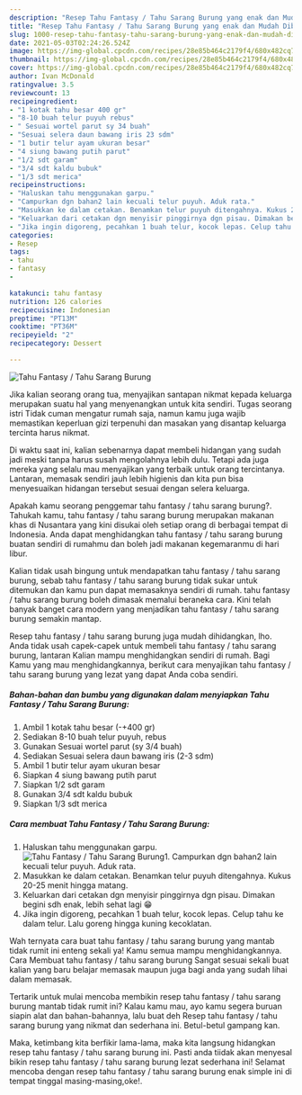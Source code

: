 ```yaml
---
description: "Resep Tahu Fantasy / Tahu Sarang Burung yang enak dan Mudah Dibuat"
title: "Resep Tahu Fantasy / Tahu Sarang Burung yang enak dan Mudah Dibuat"
slug: 1000-resep-tahu-fantasy-tahu-sarang-burung-yang-enak-dan-mudah-dibuat
date: 2021-05-03T02:24:26.524Z
image: https://img-global.cpcdn.com/recipes/28e85b464c2179f4/680x482cq70/tahu-fantasy-tahu-sarang-burung-foto-resep-utama.jpg
thumbnail: https://img-global.cpcdn.com/recipes/28e85b464c2179f4/680x482cq70/tahu-fantasy-tahu-sarang-burung-foto-resep-utama.jpg
cover: https://img-global.cpcdn.com/recipes/28e85b464c2179f4/680x482cq70/tahu-fantasy-tahu-sarang-burung-foto-resep-utama.jpg
author: Ivan McDonald
ratingvalue: 3.5
reviewcount: 13
recipeingredient:
- "1 kotak tahu besar 400 gr"
- "8-10 buah telur puyuh rebus"
- " Sesuai wortel parut sy 34 buah"
- "Sesuai selera daun bawang iris 23 sdm"
- "1 butir telur ayam ukuran besar"
- "4 siung bawang putih parut"
- "1/2 sdt garam"
- "3/4 sdt kaldu bubuk"
- "1/3 sdt merica"
recipeinstructions:
- "Haluskan tahu menggunakan garpu."
- "Campurkan dgn bahan2 lain kecuali telur puyuh. Aduk rata."
- "Masukkan ke dalam cetakan. Benamkan telur puyuh ditengahnya. Kukus 20-25 menit hingga matang."
- "Keluarkan dari cetakan dgn menyisir pinggirnya dgn pisau. Dimakan begini sdh enak, lebih sehat lagi 😁"
- "Jika ingin digoreng, pecahkan 1 buah telur, kocok lepas. Celup tahu ke dalam telur. Lalu goreng hingga kuning kecoklatan."
categories:
- Resep
tags:
- tahu
- fantasy
- 

katakunci: tahu fantasy  
nutrition: 126 calories
recipecuisine: Indonesian
preptime: "PT13M"
cooktime: "PT36M"
recipeyield: "2"
recipecategory: Dessert

---
```



![Tahu Fantasy / Tahu Sarang Burung](https://img-global.cpcdn.com/recipes/28e85b464c2179f4/680x482cq70/tahu-fantasy-tahu-sarang-burung-foto-resep-utama.jpg)

Jika kalian seorang orang tua, menyajikan santapan nikmat kepada keluarga merupakan suatu hal yang menyenangkan untuk kita sendiri. Tugas seorang istri Tidak cuman mengatur rumah saja, namun kamu juga wajib memastikan keperluan gizi terpenuhi dan masakan yang disantap keluarga tercinta harus nikmat.

Di waktu  saat ini, kalian sebenarnya dapat membeli hidangan yang sudah jadi meski tanpa harus susah mengolahnya lebih dulu. Tetapi ada juga mereka yang selalu mau menyajikan yang terbaik untuk orang tercintanya. Lantaran, memasak sendiri jauh lebih higienis dan kita pun bisa menyesuaikan hidangan tersebut sesuai dengan selera keluarga. 



Apakah kamu seorang penggemar tahu fantasy / tahu sarang burung?. Tahukah kamu, tahu fantasy / tahu sarang burung merupakan makanan khas di Nusantara yang kini disukai oleh setiap orang di berbagai tempat di Indonesia. Anda dapat menghidangkan tahu fantasy / tahu sarang burung buatan sendiri di rumahmu dan boleh jadi makanan kegemaranmu di hari libur.

Kalian tidak usah bingung untuk mendapatkan tahu fantasy / tahu sarang burung, sebab tahu fantasy / tahu sarang burung tidak sukar untuk ditemukan dan kamu pun dapat memasaknya sendiri di rumah. tahu fantasy / tahu sarang burung boleh dimasak memalui beraneka cara. Kini telah banyak banget cara modern yang menjadikan tahu fantasy / tahu sarang burung semakin mantap.

Resep tahu fantasy / tahu sarang burung juga mudah dihidangkan, lho. Anda tidak usah capek-capek untuk membeli tahu fantasy / tahu sarang burung, lantaran Kalian mampu menghidangkan sendiri di rumah. Bagi Kamu yang mau menghidangkannya, berikut cara menyajikan tahu fantasy / tahu sarang burung yang lezat yang dapat Anda coba sendiri.

<!--inarticleads1-->

##### Bahan-bahan dan bumbu yang digunakan dalam menyiapkan Tahu Fantasy / Tahu Sarang Burung:

1. Ambil 1 kotak tahu besar (-+400 gr)
1. Sediakan 8-10 buah telur puyuh, rebus
1. Gunakan  Sesuai wortel parut (sy 3/4 buah)
1. Sediakan Sesuai selera daun bawang iris (2-3 sdm)
1. Ambil 1 butir telur ayam ukuran besar
1. Siapkan 4 siung bawang putih parut
1. Siapkan 1/2 sdt garam
1. Gunakan 3/4 sdt kaldu bubuk
1. Siapkan 1/3 sdt merica




<!--inarticleads2-->

##### Cara membuat Tahu Fantasy / Tahu Sarang Burung:

1. Haluskan tahu menggunakan garpu.
<img src="https://img-global.cpcdn.com/steps/1469cc0f66081882/160x128cq70/tahu-fantasy-tahu-sarang-burung-langkah-memasak-1-foto.jpg" alt="Tahu Fantasy / Tahu Sarang Burung">1. Campurkan dgn bahan2 lain kecuali telur puyuh. Aduk rata.
1. Masukkan ke dalam cetakan. Benamkan telur puyuh ditengahnya. Kukus 20-25 menit hingga matang.
1. Keluarkan dari cetakan dgn menyisir pinggirnya dgn pisau. Dimakan begini sdh enak, lebih sehat lagi 😁
1. Jika ingin digoreng, pecahkan 1 buah telur, kocok lepas. Celup tahu ke dalam telur. Lalu goreng hingga kuning kecoklatan.




Wah ternyata cara buat tahu fantasy / tahu sarang burung yang mantab tidak rumit ini enteng sekali ya! Kamu semua mampu menghidangkannya. Cara Membuat tahu fantasy / tahu sarang burung Sangat sesuai sekali buat kalian yang baru belajar memasak maupun juga bagi anda yang sudah lihai dalam memasak.

Tertarik untuk mulai mencoba membikin resep tahu fantasy / tahu sarang burung mantab tidak rumit ini? Kalau kamu mau, ayo kamu segera buruan siapin alat dan bahan-bahannya, lalu buat deh Resep tahu fantasy / tahu sarang burung yang nikmat dan sederhana ini. Betul-betul gampang kan. 

Maka, ketimbang kita berfikir lama-lama, maka kita langsung hidangkan resep tahu fantasy / tahu sarang burung ini. Pasti anda tiidak akan menyesal bikin resep tahu fantasy / tahu sarang burung lezat sederhana ini! Selamat mencoba dengan resep tahu fantasy / tahu sarang burung enak simple ini di tempat tinggal masing-masing,oke!.

